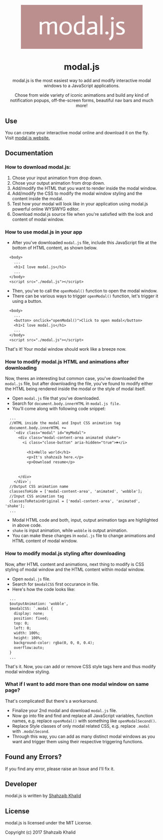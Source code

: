 <p align="center">
  <a href="https://shahzaibkhalid.github.io/modaljs">
    <img alt="modal.js" src="https://raw.githubusercontent.com/shahzaibkhalid/modaljs/master/images/modaljs.png" width="400"/>
  </a>
  <h1 align="center">modal.js</h1>
</p>

<p align="center">
modal.js is the most easiest way to add and modify interactive modal windows to a JavaScript applications.
</p>
<p align="center">
Chose from wide variety of iconic animations and build any kind of
notification popups, off-the-screen forms, beautiful nav bars and much
more!
</p>

## Use

You can create your interactive modal online and download it on the fly. Visit [modal.js website.](https://shahzaibkhalid.github.io/modaljs)

## Documentation

### How to download modal.js:

1.  Chose your input animation from drop down.
2.  Chose your output animation from drop down.
3.  Add/modify the HTML that you want to render inside the modal window.
4.  Add/modify the CSS to modify the modal window styling and the
    content inside the modal.
5.  Test how your modal will look like in your application using modal.js
    powerful online WYSIWYG editor.
6.  Download modal.js source file when you're satisfied with the look
    and content of modal window.

### How to use modal.js in your app

-   After you've downloaded `modal.js` file, include this JavaScript
    file at the bottom of HTML content, as shown below.

<!-- -->

      <body>
        ...
        <h1>I love modal.js</h1>
        ...
      </body>
      <script src="./modal.js"></script>
      

-   Then, you've to call the `openModal()` function to open the modal
    window.
-   There can be various ways to trigger `openModal()` function, let's
    trigger it using a button.

<!-- -->

      <body>
        ...
        <button> onclick="openModal()">Click to open modal</button>
        <h1>I love modal.js</h1>
        ...
      </body>
      <script src="./modal.js"></script>
      

That's it! Your modal window should work like a breeze now.

### How to modify modal.js HTML and animations after downloading

Now, theres an interesting but common case, you've downloaded the
`modal.js` file, but after downloading the file, you've found to modify
either the HTML being rendered inside the modal or the style of modal
itself.

-   Open `modal.js` file that you've downloaded.
-   Search for `document.body.innerHTML` in `modal.js file.`
-   You'll come along with following code snippet:

<!-- -->

      ...
      //HTML inside the modal and Input CSS animation tag
      document.body.innerHTML += 
        `<div class="modal" id="myModal">
          <div class="modal-content-area animated shake">
            <i class="close-button" aria-hidden="true">✖</i>
            
              <h1>Hello world</h1>
              <p>It's shahzaib here.</p>
              <p>Download resume</p>
            
            
          </div>
        </div>`;
      //Output CSS animation name              
      classesToHide = ['modal-content-area', 'animated', 'wobble'];
      //Input CSS animation tag
      classesToRetainOriginal = ['modal-content-area', 'animated', 'shake'];
      ...
      

-   Modal HTML code and both, input, output animation tags are
    highlighted in above code.
-   `shake` is input animation, while `wobble` is output animation.
-   You can make these changes in `modal.js` file to change animations
    and HTML content of modal window.

### How to modify modal.js styling after downloading

Now, after HTML content and animations, next thing to modify is CSS
styling of modal window and the HTML content within modal window.

-   Open `modal.js` file.
-   Search for `$modalCSS` first occurance in file.
-   Here's how the code looks like:

<!-- -->

      ...
      $outputAnimation: 'wobble',
      $modalCSS: `.modal {
        display: none;
        position: fixed;
        top: 0;
        left: 0;
        width: 100%;
        height: 100%;
        background-color: rgba(0, 0, 0, 0.4);
        overflow:auto;
      }
      ...
      

That's it. Now, you can add or remove CSS style tags here and thus
modify modal window styling.

### What if I want to add more than one modal window on same page?

That's complicated! But there's a workaround.

-   Finalize your 2nd modal and download `modal.js` file.
-   Now go into file and find and replace all JavaScript variables,
    function names, e.g. replace `openModal()` with something like
    `openModalSecond()`.
-   Replace Style classes of only modal related CSS, e.g. replace
    `.modal` with `.modalSecond`.
-   Through this way, you can add as many distinct modal windows as you
    want and trigger them using their respective triggering functions.

## Found any Errors?

If you find any error, please raise an Issue and I'll fix it.

## Developer

modal.js is written by [Shahzaib Khalid](shahzaibkhalid.com)

## License

modal.js is licensed under the MIT License.

Copyright (c) 2017 Shahzaib Khalid
